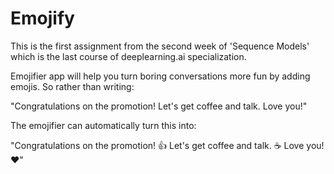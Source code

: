 # Emojify

This is the first assignment from the second week of 'Sequence Models' which is the last course of deeplearning.ai specialization.

Emojifier app will help you turn boring conversations more fun by adding emojis. So rather than writing:

"Congratulations on the promotion! Let's get coffee and talk. Love you!"

The emojifier can automatically turn this into:

"Congratulations on the promotion! 👍 Let's get coffee and talk. ☕️ Love you! ❤️"
